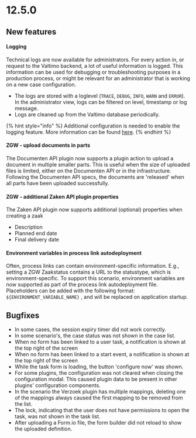 # 12.5.0

## New features

#### Logging

Technical logs are now available for administrators. For every action in, or request to the Valtimo backend, a lot of useful information is logged. This information can be used for debugging or troubleshooting purposes in a production process, or might be relevant for an administrator that is working on a new case configuration.

* The logs are stored with a loglevel (`TRACE`, `DEBUG`, `INFO`, `WARN` and `ERROR`). In the administrator view, logs can be filtered on level, timestamp or log message.
* Logs are cleaned up from the Valtimo database periodically.

{% hint style="info" %}
Additional configuration is needed to enable the logging feature. More information can be found [here](../../features/logging/).
{% endhint %}

#### ZGW - upload documents in parts

The Documenten API plugin now supports a plugin action to upload a document in multiple smaller parts. This is useful when the size of uploaded files is limited, either on the Documenten API or in the infrastructure. Following the Documenten API specs, the documents are 'released' when all parts have been uploaded successfully.

#### ZGW - additional Zaken API plugin properties

The Zaken API plugin now supports additional (optional) properties when creating a zaak

* Description
* Planned end date
* Final delivery date

#### Environment variables in process link autodeployment

Often, process links can contain environment-specific information. E.g., setting a ZGW Zaakstatus contains a URL to the statustype, which is environment-specific. To support this scenario, environment variables are now supported as part of the process link autodeployment file. Placeholders can be added with the following format: `${ENVIRONMENT_VARIABLE_NAME}` , and will be replaced on application startup.

## Bugfixes

* In some cases, the session expiry timer did not work correctly.
* In some scenario's, the case status was not shown in the case list.
* When no form has been linked to a user task, a notification is shown at the top right of the screen
* When no form has been linked to a start event, a notification is shown at the top right of the screen
* While the task form is loading, the button 'configure now' was shown.
* For some plugins, the configuration was not cleared when closing the configuration modal. This caused plugin data to be present in other plugins' configuration components.
* In the scenario the Verzoek plugin has multiple mappings, deleting one of the mappings always caused the first mapping to be removed from the list.
* The lock, indicating that the user does not have permissions to open the task, was not shown in the task list.
* After uploading a Form.io file, the form builder did not reload to show the uploaded definition.
